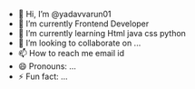- 👋 Hi, I’m @yadavvarun01
- 👀  I’m currently Frontend Developer
- 🌱 I’m currently learning Html java css python
- 💞️ I’m looking to collaborate on ...
- 📫 How to reach me email id
- 😄 Pronouns: ...
- ⚡ Fun fact: ...

<!---
yadavvarun01/yadavvarun01 is a ✨ special ✨ repository because its `README.md` (this file) appears on your GitHub profile.
You can click the Preview link to take a look at your changes.
--->
